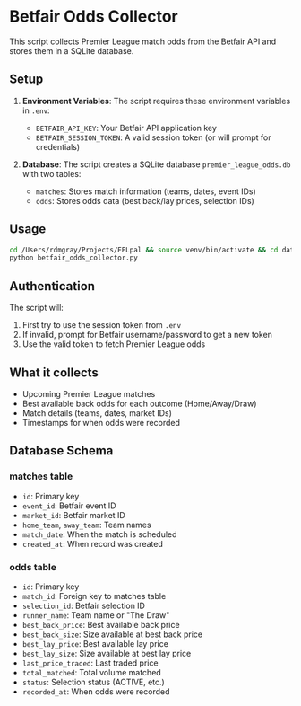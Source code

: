 # Betfair Odds Collector

This script collects Premier League match odds from the Betfair API and stores them in a SQLite database.

## Setup

1. **Environment Variables**: The script requires these environment variables in `.env`:
   - `BETFAIR_API_KEY`: Your Betfair API application key
   - `BETFAIR_SESSION_TOKEN`: A valid session token (or will prompt for credentials)

2. **Database**: The script creates a SQLite database `premier_league_odds.db` with two tables:
   - `matches`: Stores match information (teams, dates, event IDs)
   - `odds`: Stores odds data (best back/lay prices, selection IDs)

## Usage

```bash
cd /Users/rdmgray/Projects/EPLpal && source venv/bin/activate && cd data
python betfair_odds_collector.py
```

## Authentication

The script will:
1. First try to use the session token from `.env`
2. If invalid, prompt for Betfair username/password to get a new token
3. Use the valid token to fetch Premier League odds

## What it collects

- Upcoming Premier League matches
- Best available back odds for each outcome (Home/Away/Draw)
- Match details (teams, dates, market IDs)
- Timestamps for when odds were recorded

## Database Schema

### matches table
- `id`: Primary key
- `event_id`: Betfair event ID
- `market_id`: Betfair market ID
- `home_team`, `away_team`: Team names
- `match_date`: When the match is scheduled
- `created_at`: When record was created

### odds table
- `id`: Primary key
- `match_id`: Foreign key to matches table
- `selection_id`: Betfair selection ID
- `runner_name`: Team name or "The Draw"
- `best_back_price`: Best available back price
- `best_back_size`: Size available at best back price
- `best_lay_price`: Best available lay price
- `best_lay_size`: Size available at best lay price
- `last_price_traded`: Last traded price
- `total_matched`: Total volume matched
- `status`: Selection status (ACTIVE, etc.)
- `recorded_at`: When odds were recorded